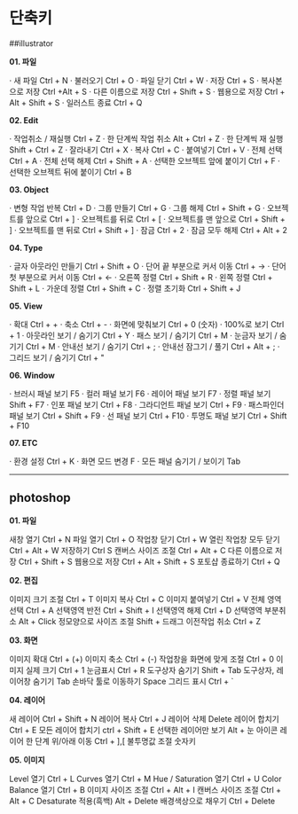 # 단축키



##illustrator

**01. 파일**

· 새 파일   Ctrl + N
· 불러오기   Ctrl + O
· 파일 닫기   Ctrl + W
· 저장   Ctrl + S
· 복사본으로 저장   Ctrl +Alt + S
· 다른 이름으로 저장   Ctrl + Shift + S
· 웹용으로 저장   Ctrl + Alt + Shift + S
· 일러스트 종료   Ctrl + Q



**02. Edit**

· 작업취소 / 재실행   Ctrl + Z
· 한 단계씩 작업 취소   Alt + Ctrl + Z
· 한 단계씩 재 실행   Shift + Ctrl + Z
· 잘라내기   Ctrl + X
· 복사   Ctrl + C
· 붙여넣기   Ctrl + V
· 전체 선택   Ctrl + A
· 전체 선택 해제   Ctrl + Shift + A
· 선택한 오브젝트 앞에 붙이기   Ctrl + F
· 선택한 오브젝트 뒤에 붙이기   Ctrl + B



**03. Object**

· 변형 작업 반복   Ctrl + D
· 그룹 만들기   Ctrl + G
· 그룹 해제   Ctrl + Shift + G
· 오브젝트를 앞으로   Ctrl + ]
· 오브젝트를 뒤로   Ctrl + [
· 오브젝트를 맨 앞으로   Ctrl + Shift + ]
· 오브젝트를 맨 뒤로   Ctrl + Shift + ]
· 잠금   Ctrl + 2
· 잠금 모두 해제   Ctrl + Alt + 2



**04. Type**

· 글자 아웃라인 만들기   Ctrl + Shift + O
· 단어 끝 부분으로 커서 이동   Ctrl + →
· 단어 첫 부분으로 커서 이동   Ctrl + ←
· 오른쪽 정렬   Ctrl + Shift + R
· 왼쪽 정렬   Ctrl + Shift + L
· 가운데 정렬   Ctrl + Shift + C
· 정렬 초기화   Ctrl + Shift + J



**05. View**

· 확대   Ctrl + +
· 축소   Ctrl + -
· 화면에 맞춰보기   Ctrl + 0 (숫자)
· 100%로 보기   Ctrl + 1
· 아웃라인 보기 / 숨기기   Ctrl + Y
· 패스 보기 / 숨기기   Ctrl + M
· 눈금자 보기 / 숨기기   Ctrl + M
· 안내선 보기 / 숨기기   Ctrl + ;
· 안내선 잠그기 / 풀기   Ctrl + Alt + ;
· 그리드 보기 / 숨기기   Ctrl + "



**06. Window**

· 브러시 패널 보기   F5
· 컬러 패널 보기   F6
· 레이어 패널 보기   F7
· 정렬 패널 보기   Shift + F7
· 인포 패널 보기   Ctrl + F8
· 그라디언트 패널 보기   Ctrl + F9
· 패스파인더 패널 보기   Ctrl + Shift + F9
· 선 패널 보기   Ctrl + F10
· 투명도 패널 보기   Ctrl + Shift + F10



**07. ETC**

·  환경 설정   Ctrl + K
·  화면 모드 변경   F
·  모든 패널 숨기기 / 보이기   Tab

-----





## photoshop

**01. 파일**

새창 열기   Ctrl + N
파일 열기   Ctrl + O
작업창 닫기   Ctrl + W
열린 작업창 모두 닫기   Ctrl + Alt + W
저장하기   Ctrl  S
캔버스 사이즈 조절   Ctrl + Alt + C
다른 이름으로 저장   Ctrl + Shift + S
웹용으로 저장   Ctrl + Alt + Shift + S
포토샵 종료하기   Ctrl + Q



**02. 편집**

이미지 크기 조절   Ctrl + T
이미지 복사   Ctrl + C
이미지 붙여넣기   Ctrl + V
전체 영역 선택   Ctrl + A
선택영역 반전   Ctrl + Shift + I
선택영역 해제   Ctrl + D
선택영역 부분취소   Alt + Click
정모양으로 사이즈 조절   Shift + 드래그
이전작업 취소   Ctrl + Z



**03. 화면**

이미지 확대   Ctrl + (+)
이미지 축소   Ctrl + (-)
작업창을 화면에 맞게 조절   Ctrl + 0
이미지 실제 크기   Ctrl + 1
눈금표시   Ctrl + R
도구상자 숨기기 Shift + Tab
도구상자, 레이어창 숨기기   Tab
손바닥 툴로 이동하기   Space
그리드 표시   Ctrl + `



**04. 레이어**

새 레이어   Ctrl + Shift + N
레이어 복사   Ctrl + J
레이어 삭제   Delete
레이어 합치기   Ctrl + E
모든 레이어 합치기   ctrl + Shift + E
선택한 레이어만 보기   Alt + 눈 아이콘
레이어 한 단계 위/아래 이동   Ctrl + ],[
불투명값 조절   숫자키



**05. 이미지** 

Level 열기   Ctrl + L
Curves 열기   Ctrl + M
Hue / Saturation 열기   Ctrl + U
Color Balance 열기   Ctrl + B
이미지 사이즈 조절   Ctrl + Alt + I
캔버스 사이즈 조절   Ctrl + Alt + C
Desaturate 적용(흑백)   Alt + Delete
배경색상으로 채우기   Ctrl + Delete